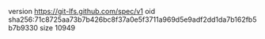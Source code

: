 version https://git-lfs.github.com/spec/v1
oid sha256:71c8725aa73b7b426bc8f37a0e5f3711a969d5e9adf2dd1da7b162fb5b7b9330
size 10949
